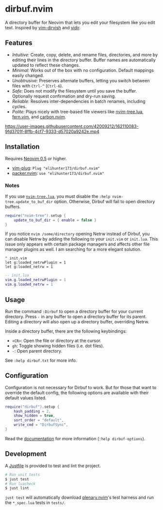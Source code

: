 # dirbuf.nvim

A directory buffer for Neovim that lets you edit your filesystem like you edit
text. Inspired by [vim-dirvish] and [vidir].

## Features

* *Intuitive:* Create, copy, delete, and rename files, directories, and more by
  editing their lines in the directory buffer. Buffer names are automatically
  updated to reflect these changes.
* *Minimal:* Works out of the box with no configuration. Default mappings
  easily changed.
* *Unobtrusive:* Preserves alternate buffers, letting you switch between
  files with `Ctrl-^` (`Ctrl-6`).
* *Safe:* Does not modify the filesystem until you save the buffer. Optionally
  request confirmation and dry-run saving.
* *Reliable:* Resolves inter-dependencies in batch renames, including cycles.
* *Polite:* Plays nicely with tree-based file viewers like [nvim-tree.lua],
  [fern.vim], and [carbon.nvim].

https://user-images.githubusercontent.com/42009212/162110083-9fd3701f-8ffb-4cf7-9333-d57020a9242e.mp4

## Installation

Requires [Neovim 0.5](https://github.com/neovim/neovim/releases/tag/v0.5.0) or
higher.

* [vim-plug]: `Plug "elihunter173/dirbuf.nvim"`
* [packer.nvim]: `use "elihunter173/dirbuf.nvim"`

### Notes

If you use [`nvim-tree.lua`](https://github.com/kyazdani42/nvim-tree.lua), you
must disable the `:help nvim-tree.update_to_buf_dir` option. Otherwise, Dirbuf
will fail to open directory buffers.

```lua
require("nvim-tree").setup {
    update_to_buf_dir = { enable = false }
}
```

If you notice `nvim /some/directory` opening Netrw instead of Dirbuf, you can
disable Netrw by adding the following to your `init.vim` or `init.lua`. This
issue only appears with certain package managers and affects other file manager
plugins as well. I am searching for a more elegant solution.

```vim
" init.vim
let g:loaded_netrwPlugin = 1
let g:loaded_netrw = 1
```

```lua
-- init.lua
vim.g.loaded_netrwPlugin = 1
vim.g.loaded_netrw = 1
```

## Usage

Run the command `:Dirbuf` to open a directory buffer for your current
directory. Press `-` in any buffer to open a directory buffer for its parent.
Editing a directory will also open up a directory buffer, overriding Netrw.

Inside a directory buffer, there are the following keybindings:
* `<CR>`: Open the file or directory at the cursor.
* `gh`: Toggle showing hidden files (i.e. dot files).
* `-`: Open parent directory.

See `:help dirbuf.txt` for more info.

## Configuration

Configuration is not necessary for Dirbuf to work. But for those that want to
override the default config, the following options are available with their
default values listed.

```lua
require("dirbuf").setup {
    hash_padding = 2,
    show_hidden = true,
    sort_order = "default",
    write_cmd = "DirbufSync",
}
```

Read the [documentation](/doc/dirbuf.txt) for more information (`:help
dirbuf-options`).

## Development

A [Justfile][just] is provided to test and lint the project.

```sh
# Run unit tests
$ just test
# Run luacheck
$ just lint
```

`just test` will automatically download [plenary.nvim]'s test harness and run
the `*_spec.lua` tests in `tests/`.

[carbon.nvim]: https://github.com/SidOfc/carbon.nvim
[fern.vim]: https://github.com/lambdalisue/fern.vim
[just]: https://github.com/casey/just
[nvim-tree.lua]: https://github.com/kyazdani42/nvim-tree.lua
[packer.nvim]: https://github.com/wbthomason/packer.nvim
[plenary.nvim]: https://github.com/nvim-lua/plenary.nvim
[vidir]: https://github.com/trapd00r/vidir
[vim-dirvish]: https://github.com/justinmk/vim-dirvish
[vim-plug]: https://github.com/junegunn/vim-plug
